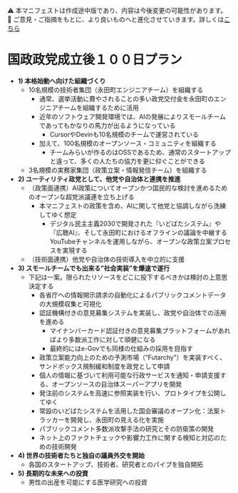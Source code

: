 ⚠️ 本マニフェストは作成途中版であり、内容は今後変更の可能性があります。  
💬 ご意見・ご指摘をもとに、より良いものへと進化させていきます。詳しくは[こちら](README.md#このマニフェスト自身もみんなの知恵を集めて改善していきます)

# 国政政党成立後１００日プラン

* **1) 本格始動へ向けた組織づくり**  
  * 10名規模の技術者集団（永田町エンジニアチーム）を組織する  
    * 通常、選挙活動に費やされることの多い政党交付金を永田町のエンジニアチームを組織するために活用  
    * 近年のソフトウェア開発環境では、AIの発展によりスモールチームであってもかなりの馬力が出るようになっている  
      * CursorやDevinも10名規模のチームで運営されている  
    * 加えて、100名規模のオープンソース・コミュニティを組織する  
      * チームみらいが作るのはOSSであるため、通常のスタートアップと違って、多くの人たちの協力を更に仰ぐことができる  
  * 3名規模の実務家集団（政策立案・情報発信チーム）を組織する  
* **2) ユーティリティ政党として、他党や自治体と連携を推進**  
  * （政策面連携）AI政策についてオープンかつ国民的な検討を進めるためのオープンな超党派議連を立ち上げる  
    * 本マニフェストの政策を含め、AIに関して他党と協調しながら洗練してゆく想定  
      * デジタル民主主義2030で開発された『いどばたシステム』や『広聴AI』、そして永田町におけるオフラインの議論を中継するYouTubeチャンネルを運用しながら、オープンな政策立案プロセスを実現する  
  * （技術面連携）他党や自治体の技術導入を中立的に支援  
* **3) スモールチームでも出来る”社会実装”を爆速で遂行**  
  * 下記は一案。限られたリソースをどこに投下するべきかは検討の上意思決定する  
    * 各省庁への情報開示請求の自動化によるパブリックコメントデータの大規模収集と可視化  
    * 認証機構付きの意見募集システムを実装し、政党や自治体での活用を進める  
      * マイナンバーカード認証付きの意見募集プラットフォームがあればより多数派工作に対して頑健になる  
      * 最終的にはe-Govでも同様の仕組みの採用を目指す  
    * 政策立案能力向上のための予測市場（”Futarchy”）を実装すべく、サンドボックス規制緩和制度を政党として申請  
    * 個人の情報に基づいて利用可能な行政サービスを通知・申請支援する、オープンソースの自治体スーパーアプリを開発  
    * 発注前のシステムを高速に参照実装を行い、プロトタイプを公開してゆく  
    * 常設のいどばたシステムを活用した国会審議のオープン化：法案トラッカーを開発し、永田町の見える化を実施  
    * パブリックコメント多数派攻撃手法の研究とその防衛策の開発  
    * ネット上のファクトチェックや影響力工作に関する検知と対応のための技術開発  
* **4) 世界の技術者たちと独自の議員外交を開始**  
  * 各国のスタートアップ、技術者、研究者とのパイプを独自開拓
* **5) 長期的な未来への投資**
  * 男性の出産を可能にする医学研究への投資